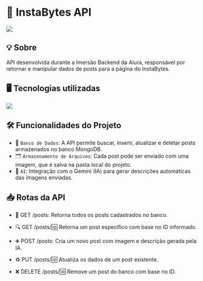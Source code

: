 <h1>🔗 InstaBytes API</h1>
<img loading="lazy" src="https://img.shields.io/github/stars/DanielSouza2005?style=social"/>

<h2>💡 Sobre </h2>
<p> API desenvolvida durante a Imersão Backend da Alura, responsável por retornar e manipular dados de posts para a página do InstaBytes. </p>

<h2>🖥️ Tecnologias utilizadas </h2>
<div align="left" dir="auto">
  <a href="https://skillicons.dev" rel="nofollow">
    <img src="https://skillicons.dev/icons?i=javascript,nodejs,express,mongodb" style="max-width: 100%;">
  </a>
  <br>
</div>

<h2>🛠️ Funcionalidades do Projeto </h2>

- 💾 `Banco de Dados`: A API permite buscar, inserir, atualizar e deletar posts armazenados no banco MongoDB.
- 🗂️ `Armazenamento de Arquivos`: Cada post pode ser enviado com uma imagem, que é salva na pasta local do projeto.
- 🤖 `AI`: Integração com o Gemini (IA) para gerar descrições automáticas das imagens enviadas.

<h2>📥 Rotas da API</h2>

- 📄 GET /posts: Retorna todos os posts cadastrados no banco.

- 🔍 GET /posts/:id: Retorna um post específico com base no ID informado.
  
- ➕ POST /posts: Cria um novo post com imagem e descrição gerada pela IA.

- ♻️ PUT /posts/:id: Atualiza os dados de um post existente.
  
- ❌ DELETE /posts/:id: Remove um post do banco com base no ID.
